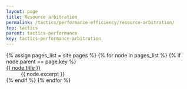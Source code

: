 ```yaml
---
layout: page
title: Resource arbitration
permalink: /tactics/performance-efficiency/resource-arbitration/
top: tactics
parent: tactics-performance
key: tactics-performance-arbitration
---
```


<dl>
{% assign pages_list = site.pages %}
{% for node in pages_list %}
    {% if node.parent == page.key %}
        <dt>
            <a href="{{ node.url | relative_url }}">{{ node.title }}</a>
        </dt>
        <dd>{{ node.excerpt }}</dd>
    {% endif %}
{% endfor %}
</dl>
